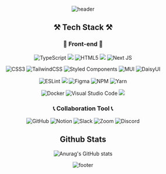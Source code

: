 <div align='center'>
  
![header](https://capsule-render.vercel.app/api?type=waving&&color=0:243949,100:517fa4&height=150&fontSize=40&fontAlignY=40)
<!--
**dongmin115/dongmin115** is a ✨ _special_ ✨ repository because its `README.md` (this file) appears on your GitHub profile.

Here are some ideas to get you started:

- 🔭 I’m currently working on ...
- 🌱 I’m currently learning ...
- 👯 I’m looking to collaborate on ...
- 🤔 I’m looking for help with ...
- 💬 Ask me about ...
- 📫 How to reach me: ...
- 😄 Pronouns: ...
- ⚡ Fun fact: ...
-->


  
## ⚒️ Tech Stack ⚒️

### 🎨 Front-end 🎨

![TypeScript](https://img.shields.io/badge/typescript-%23007ACC.svg?style=for-the-badge&logo=typescript&logoColor=white)
<img src="https://img.shields.io/badge/javascript-F7DF1E?style=for-the-badge&logo=javascript&logoColor=black">
![HTML5](https://img.shields.io/badge/html5-%23E34F26.svg?style=for-the-badge&logo=html5&logoColor=white)
<img src="https://img.shields.io/badge/react-61DAFB?style=for-the-badge&logo=react&logoColor=black">
![Next JS](https://img.shields.io/badge/Next-black?style=for-the-badge&logo=next.js&logoColor=white)

![CSS3](https://img.shields.io/badge/css3-%231572B6.svg?style=for-the-badge&logo=css3&logoColor=white)
![TailwindCSS](https://img.shields.io/badge/tailwindcss-%2338B2AC.svg?style=for-the-badge&logo=tailwind-css&logoColor=white)
![Styled Components](https://img.shields.io/badge/styled--components-DB7093?style=for-the-badge&logo=styled-components&logoColor=white)
![MUI](https://img.shields.io/badge/MUI-%230081CB.svg?style=for-the-badge&logo=mui&logoColor=white)
![DaisyUI](https://img.shields.io/badge/daisyui-5A0EF8?style=for-the-badge&logo=daisyui&logoColor=white)

![ESLint](https://img.shields.io/badge/ESLint-4B3263?style=for-the-badge&logo=eslint&logoColor=white)
<img src="https://img.shields.io/badge/Prettier-F7B93E?style=for-the-badge&logo=Prettier&logoColor=white">
![Figma](https://img.shields.io/badge/figma-%23F24E1E.svg?style=for-the-badge&logo=figma&logoColor=white)
![NPM](https://img.shields.io/badge/NPM-%23CB3837.svg?style=for-the-badge&logo=npm&logoColor=white)
![Yarn](https://img.shields.io/badge/yarn-%232C8EBB.svg?style=for-the-badge&logo=yarn&logoColor=white)

![Docker](https://img.shields.io/badge/docker-%230db7ed.svg?style=for-the-badge&logo=docker&logoColor=white)
![Visual Studio Code](https://img.shields.io/badge/Visual%20Studio%20Code-0078d7.svg?style=for-the-badge&logo=visual-studio-code&logoColor=white)
<img src="https://img.shields.io/badge/Velog-20C997?style=for-the-badge&logo=Velog&logoColor=white">

### 📞 Collaboration Tool 📞
![GitHub](https://img.shields.io/badge/github-%23121011.svg?style=for-the-badge&logo=github&logoColor=white)
![Notion](https://img.shields.io/badge/Notion-%23000000.svg?style=for-the-badge&logo=notion&logoColor=white)
![Slack](https://img.shields.io/badge/Slack-4A154B?style=for-the-badge&logo=slack&logoColor=white)
![Zoom](https://img.shields.io/badge/Zoom-2D8CFF?style=for-the-badge&logo=zoom&logoColor=white)
![Discord](https://img.shields.io/badge/Discord-%235865F2.svg?style=for-the-badge&logo=discord&logoColor=white)



## Github Stats

![Anurag's GitHub stats](https://github-readme-stats.vercel.app/api?username=dongmin115&show_icons=true&&bg_color=DEG,243949,517fa4&title_color=EAEAEA&text_color=EAEAEA&icon_color=00BBFF&hide_border=false)


![footer](https://capsule-render.vercel.app/api?type=waving&color=0:243949,100:517fa4&section=footer)

</div>
